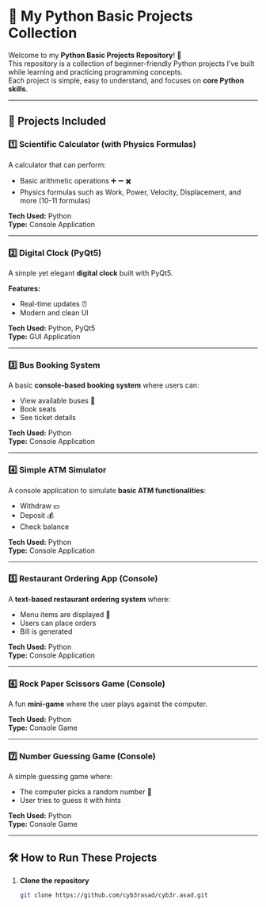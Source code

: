 # 🐍 My Python Basic Projects Collection

Welcome to my **Python Basic Projects Repository**! 🎯  
This repository is a collection of beginner-friendly Python projects I’ve built while learning and practicing programming concepts.  
Each project is simple, easy to understand, and focuses on **core Python skills**.

---

## 🚀 Projects Included

### 1️⃣ Scientific Calculator (with Physics Formulas)
A calculator that can perform:
- Basic arithmetic operations ➕ ➖ ✖️ 
- Physics formulas such as Work, Power, Velocity, Displacement, and more (10-11 formulas)

**Tech Used:** Python  
**Type:** Console Application

---

### 2️⃣ Digital Clock (PyQt5)
A simple yet elegant **digital clock** built with PyQt5.

**Features:**
- Real-time updates ⏰
- Modern and clean UI

**Tech Used:** Python, PyQt5  
**Type:** GUI Application

---

### 3️⃣ Bus Booking System
A basic **console-based booking system** where users can:
- View available buses 🚌
- Book seats
- See ticket details

**Tech Used:** Python  
**Type:** Console Application

---

### 4️⃣ Simple ATM Simulator
A console application to simulate **basic ATM functionalities**:
- Withdraw 💵
- Deposit 💰
- Check balance

**Tech Used:** Python  
**Type:** Console Application

---

### 5️⃣ Restaurant Ordering App (Console)
A **text-based restaurant ordering system** where:
- Menu items are displayed 🍔
- Users can place orders
- Bill is generated

**Tech Used:** Python  
**Type:** Console Application

---

### 6️⃣ Rock Paper Scissors Game (Console)
A fun **mini-game** where the user plays against the computer.

**Tech Used:** Python  
**Type:** Console Game

---

### 7️⃣ Number Guessing Game (Console)
A simple guessing game where:
- The computer picks a random number 🔢
- User tries to guess it with hints

**Tech Used:** Python  
**Type:** Console Game

---

## 🛠 How to Run These Projects

1. **Clone the repository**
   ```bash
   git clone https://github.com/cyb3rasad/cyb3r.asad.git



